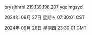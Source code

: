 brysjhhrhl 219.139.198.207 yqqlmgsycl

2024年 09月 27日 星期五 07:30:01 CST

2024年 09月 26日 星期四 23:30:01 GMT
